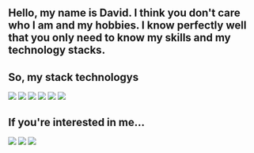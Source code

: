 ## Hello, my name is David. I think you don't care who I am and my hobbies. I know perfectly well that you only need to know my skills and my technology stacks.
## So, my stack technologys
<img src="https://img.shields.io/badge/html-black?style=for-the-badge&logo=html5&logoColor=E34F26" /> <img src="https://img.shields.io/badge/css-black?style=for-the-badge&logo=css3&logoColor=1572B6" /> <img src="https://img.shields.io/badge/scss-black?style=for-the-badge&logo=sass&logoColor=CC6699" /> <img src="https://img.shields.io/badge/base python-black?style=for-the-badge&logo=python&logoColor=3776AB" /> <img src="https://img.shields.io/badge/base git-black?style=for-the-badge&logo=git&logoColor=F05032" /> <img src="https://img.shields.io/badge/Github-black?style=for-the-badge&logo=github&logoColor=FFFFFF" />
## If you're interested in me...
[<img src="https://img.shields.io/badge/vk-black?style=for-the-badge&logo=vk&logoColor=0077FF" />](https://vk.com/davkchv) [<img src="https://img.shields.io/badge/youtube-black?style=for-the-badge&logo=youtube&logoColor=FF0000" />](https://www.youtube.com/@davkchv)  [<img src="https://img.shields.io/badge/discord-black?style=for-the-badge&logo=discord&logoColor=5865F2" />](https://discord.gg/ryNat5xpJD)
